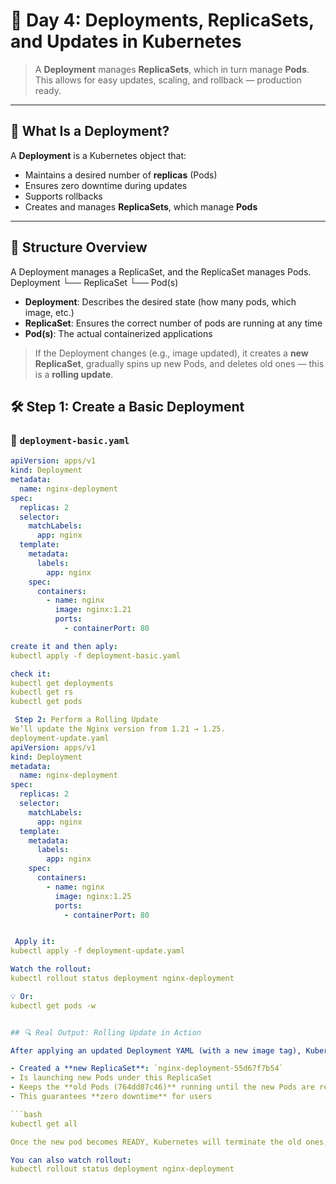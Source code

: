 # 📘 Day 4: Deployments, ReplicaSets, and Updates in Kubernetes

> A **Deployment** manages **ReplicaSets**, which in turn manage **Pods**.  
> This allows for easy updates, scaling, and rollback — production ready.

---

## 🔁 What Is a Deployment?

A **Deployment** is a Kubernetes object that:
- Maintains a desired number of **replicas** (Pods)
- Ensures zero downtime during updates
- Supports rollbacks
- Creates and manages **ReplicaSets**, which manage **Pods**

---

## 🧱 Structure Overview

A Deployment manages a ReplicaSet, and the ReplicaSet manages Pods.
Deployment
└── ReplicaSet
└── Pod(s)

- **Deployment**: Describes the desired state (how many pods, which image, etc.)
- **ReplicaSet**: Ensures the correct number of pods are running at any time
- **Pod(s)**: The actual containerized applications

> If the Deployment changes (e.g., image updated), it creates a **new ReplicaSet**, gradually spins up new Pods, and deletes old ones — this is a **rolling update**.



## 🛠️ Step 1: Create a Basic Deployment

### 📄 `deployment-basic.yaml`

```yaml
apiVersion: apps/v1
kind: Deployment
metadata:
  name: nginx-deployment
spec:
  replicas: 2
  selector:
    matchLabels:
      app: nginx
  template:
    metadata:
      labels:
        app: nginx
    spec:
      containers:
        - name: nginx
          image: nginx:1.21
          ports:
            - containerPort: 80

create it and then aply:
kubectl apply -f deployment-basic.yaml

check it:
kubectl get deployments
kubectl get rs
kubectl get pods

 Step 2: Perform a Rolling Update
We’ll update the Nginx version from 1.21 → 1.25.
deployment-update.yaml
apiVersion: apps/v1
kind: Deployment
metadata:
  name: nginx-deployment
spec:
  replicas: 2
  selector:
    matchLabels:
      app: nginx
  template:
    metadata:
      labels:
        app: nginx
    spec:
      containers:
        - name: nginx
          image: nginx:1.25
          ports:
            - containerPort: 80


 Apply it:
kubectl apply -f deployment-update.yaml

Watch the rollout:
kubectl rollout status deployment nginx-deployment

💡 Or:
kubectl get pods -w


## 🔍 Real Output: Rolling Update in Action

After applying an updated Deployment YAML (with a new image tag), Kubernetes:

- Created a **new ReplicaSet**: `nginx-deployment-55d67f7b54`
- Is launching new Pods under this ReplicaSet
- Keeps the **old Pods (764dd87c46)** running until the new Pods are ready
- This guarantees **zero downtime** for users

```bash
kubectl get all

Once the new pod becomes READY, Kubernetes will terminate the old ones, completing the rolling update.

You can also watch rollout:
kubectl rollout status deployment nginx-deployment



